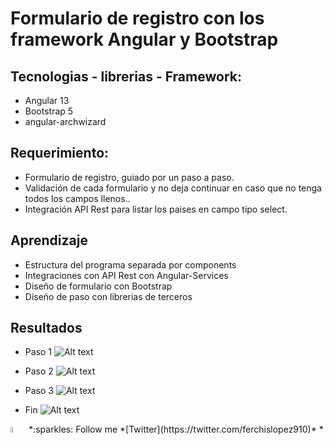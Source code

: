 # Formulario de registro con los framework Angular y Bootstrap

## Tecnologias - librerias - Framework: 
- Angular 13
- Bootstrap 5
- angular-archwizard

## Requerimiento: 
- Formulario de registro, guiado por un paso a paso.
- Validación de cada formulario y no deja continuar en caso
	que no tenga todos los campos llenos..
- Integración API Rest para listar los paises en campo tipo select.

## Aprendizaje
- Estructura del programa separada por components
- Integraciones con API Rest con Angular-Services
- Diseño de formulario con Bootstrap
- Diseño de paso con librerias de terceros

## Resultados
- Paso 1
![Alt text](FormularioAngularBootstrap/reto-form-angular/src/assets/Paso1.png?raw=true "Paso1")

- Paso 2
![Alt text](FormularioAngularBootstrap/reto-form-angular/src/assets/Paso2.png?raw=true "Paso2")

- Paso 3
![Alt text](FormularioAngularBootstrap/reto-form-angular/src/assets/Paso3.png?raw=true "Paso3")

- Fin
![Alt text](FormularioAngularBootstrap/reto-form-angular/src/assets/Fin.png?raw=true "Fin")

<p aling="center">
<a>
<img src="https://i.pinimg.com/originals/ba/46/c8/ba46c8090ccc536ef26c005f9f2fc404.gif" alt="Twitter" width=5% /></a>
*:sparkles: Follow me *[Twitter](https://twitter.com/ferchislopez910)*
*<p aling="center">
